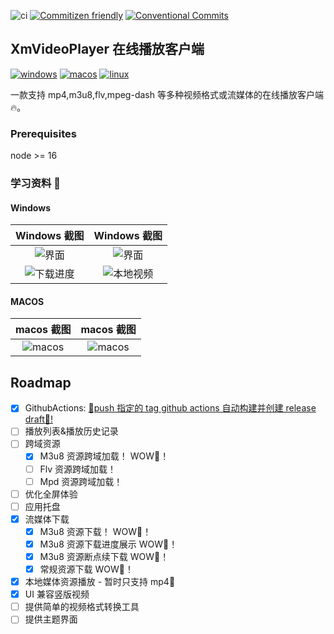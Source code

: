 ![ci](https://img.shields.io/github/workflow/status/singcl/XmVideoPlayer/publish?label=build&logo=github)
[![Commitizen friendly](https://img.shields.io/badge/commitizen-friendly-brightgreen.svg)](http://commitizen.github.io/cz-cli/)
[![Conventional Commits](https://img.shields.io/badge/Conventional%20Commits-1.0.0-%23FE5196?logo=conventionalcommits&logoColor=white)](https://conventionalcommits.org)

## XmVideoPlayer 在线播放客户端

[![windows](https://img.shields.io/badge/Windows-0078D6?style=for-the-badge&logo=windows&logoColor=white)](https://github.com/singcl/XmVideoPlayer/releases)
[![macos](https://img.shields.io/badge/mac%20os-000000?style=for-the-badge&logo=apple&logoColor=white)](https://github.com/singcl/XmVideoPlayer/releases)
[![linux](https://img.shields.io/badge/Linux-FCC624?style=for-the-badge&logo=linux&logoColor=black)](https://github.com/singcl/XmVideoPlayer/releases)

一款支持 mp4,m3u8,flv,mpeg-dash 等多种视频格式或流媒体的在线播放客户端 🔥。

### Prerequisites

node >= 16

### 学习资料 🤩

#### Windows

|                          Windows 截图                           |                          Windows 截图                           |
| :-------------------------------------------------------------: | :-------------------------------------------------------------: |
|   ![界面](https://s2.loli.net/2022/09/18/4Yid5Ql81wnV2bU.png)   |   ![界面](https://s2.loli.net/2022/09/18/cbzwIdaXvoxWMi9.png)   |
| ![下载进度](https://s2.loli.net/2022/10/08/74otrlVCgKR2hfE.png) | ![本地视频](https://s2.loli.net/2022/10/10/jVI1m54AwbckHR2.png) |

#### MACOS

|                          macos 截图                          |                          macos 截图                          |
| :----------------------------------------------------------: | :----------------------------------------------------------: |
| ![macos](https://s2.loli.net/2022/10/08/VbsWAty7cxP62vN.jpg) | ![macos](https://s2.loli.net/2022/10/08/jvWPs7QMr34KEeY.jpg) |

## Roadmap

- [x] GithubActions: [🥂push 指定的 tag github actions 自动构建并创建 release draft🥂!](https://tauri.app/zh/v1/guides/building/cross-platform)
- [ ] 播放列表&播放历史记录
- [ ] 跨域资源
  - [x] M3u8 资源跨域加载！ WOW🎉！
  - [ ] Flv 资源跨域加载！
  - [ ] Mpd 资源跨域加载！
- [ ] 优化全屏体验
- [ ] 应用托盘
- [x] 流媒体下载
  - [x] M3u8 资源下载！ WOW🎉！
  - [x] M3u8 资源下载进度展示 WOW🎉！
  - [x] M3u8 资源断点续下载 WOW🎉！
  - [x] 常规资源下载 WOW🎉！
- [x] 本地媒体资源播放 - 暂时只支持 mp4🎉
- [x] UI 兼容竖版视频
- [ ] 提供简单的视频格式转换工具
- [ ] 提供主题界面
